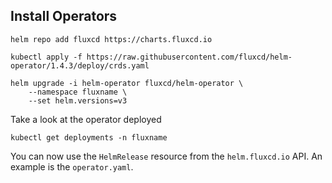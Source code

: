 
## Install Operators
```
helm repo add fluxcd https://charts.fluxcd.io
```

```
kubectl apply -f https://raw.githubusercontent.com/fluxcd/helm-operator/1.4.3/deploy/crds.yaml
```

```
helm upgrade -i helm-operator fluxcd/helm-operator \
    --namespace fluxname \
    --set helm.versions=v3
```

Take a look at the operator deployed
```
kubectl get deployments -n fluxname
```

You can now use the `HelmRelease` resource from the `helm.fluxcd.io` API. An example is the `operator.yaml`.